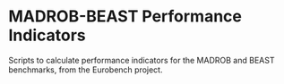 MADROB-BEAST Performance Indicators
=================================================

Scripts to calculate performance indicators for the MADROB and BEAST benchmarks, from the Eurobench project.